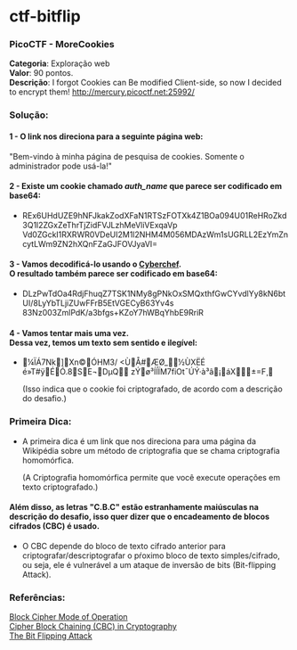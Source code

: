 # ctf-bitflip
### PicoCTF - MoreCookies

**Categoria**: Exploração web <br>
**Valor**: 90 pontos. <br>
**Descrição**: I forgot Cookies can Be modified Client-side, so now I decided to encrypt them! http://mercury.picoctf.net:25992/ <br>

###  Solução:

  #### 1 - O link nos direciona para a seguinte página web:
<p>"Bem-vindo à minha página de pesquisa de cookies. Somente o administrador pode usá-la!"</p>

  #### 2 - Existe um cookie chamado *auth_name* que parece ser codificado em base64:
* <p> REx6UHdUZE9hNFJkakZodXFaN1RTSzFOTXk4Z1BOa094U01ReHRoZkd3Q1l2ZGxZeThrTjZidFVJLzhMeVliVExqaVp
      Vd0ZGckI1RXRWR0VDeUI2M1l2NHM4M056MDAzWm1sUGRLL2EzYmZncytLWm9ZN2hXQnFZaGJFOVJyaVI=</p>

 #### 3 - Vamos decodificá-lo usando o [Cyberchef](https://cyberchef.org/). <br>O resultado também parece ser codificado em base64:
 * <p>DLzPwTdOa4RdjFhuqZ7TSK1NMy8gPNkOxSMQxthfGwCYvdlYy8kN6btUI/8LyYbTLjiZUwFFrB5EtVGECyB63Yv4s
      83Nz003ZmlPdK/a3bfgs+KZoY7hWBqYhbE9RriR</p>

 #### 4 - Vamos tentar mais uma vez. <br>Dessa vez, temos um texto sem sentido e ilegível:
 * <p>¼ÏÁ7Nk]Xn©ÓH­M3/ <ÙÅ#ÆØ_½ÙXËÉ é»T#ÿÉÓ.8SE¬DµQ zÝø³ÍÍÏM7fiOt¯ÚÝ·à³â¡áX±=F¸
                                          <br>
   
     (Isso indica que o cookie foi criptografado, de acordo com a descrição do desafio.)</p>
 
 ### Primeira Dica:
 * <p>A primeira dica é um link que nos direciona para uma página da Wikipédia sobre um método de criptografia que se chama criptografia homomórfica. <br>
    
     (A Criptografia homomórfica permite que você execute operações em texto criptografado.)</p>
 
 #### Além disso, as letras "C.B.C" estão estranhamente maiúsculas na descrição do desafio, isso quer dizer que o encadeamento de blocos cifrados (CBC) é usado.
 
* <p>O CBC depende do bloco de texto cifrado anterior para criptografar/descriptografar o pŕoximo bloco de texto simples/cifrado, ou seja, ele é vulnerável a um ataque de inversão de bits (Bit-flipping Attack).</p>

 ### Referências:<br>
 [Block Cipher Mode of Operation](https://en.wikipedia.org/wiki/Block_cipher_mode_of_operation#Cipher_block_chaining_(CBC))<br>
 [Cipher Block Chaining (CBC) in Cryptography](https://www.includehelp.com/cryptography/cipher-block-chaining-cbc.aspx)<br>
 [The Bit Flipping Attack](https://crypto.stackexchange.com/questions/66085/bit-flipping-attack-on-cbc-mode/66086#66086)
 


